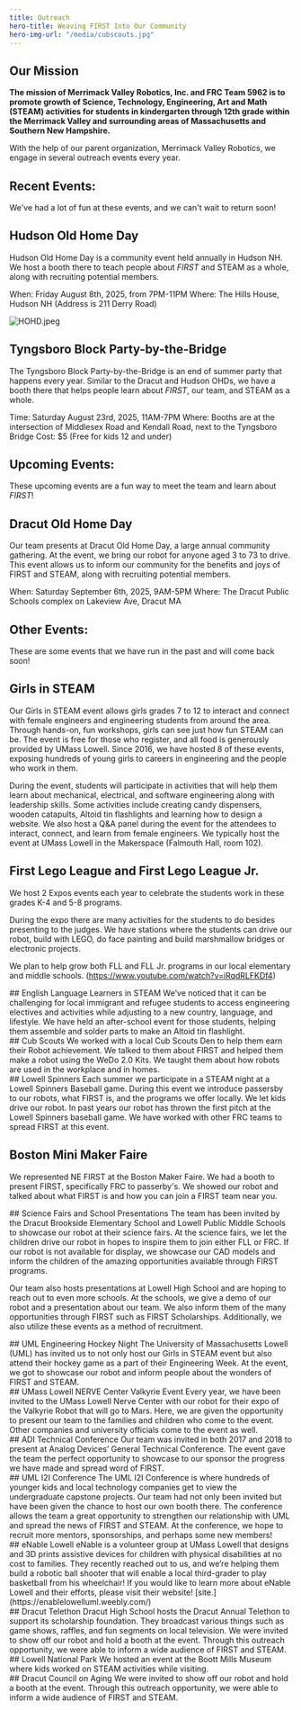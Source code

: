 ```yaml
---
title: Outreach
hero-title: Weaving FIRST Into Our Community
hero-img-url: "/media/cubscouts.jpg"
---
```


## Our Mission
**The mission of Merrimack Valley Robotics, Inc. and FRC Team 5962 is to promote growth of Science, Technology, Engineering, Art and Math (STEAM) activities for students in kindergarten through 12th grade within the Merrimack Valley and surrounding areas of Massachusetts and Southern New Hampshire.**

With the help of our parent organization, Merrimack Valley Robotics, we engage in several outreach events every year. 

<div class="divider"></div>

## Recent Events:
We've had a lot of fun at these events, and we can't wait to return soon!

<div class="divider"></div>

## Hudson Old Home Day
Hudson Old Home Day is a community event held annually in Hudson NH. We host a booth there to teach people about *FIRST* and STEAM as a whole, along with recruiting potential members. 

When: Friday August 8th, 2025, from 7PM-11PM
Where: The Hills House, Hudson NH (Address is 211 Derry Road)

![HOHD.jpeg](/uploads/IMG_0534.jpeg)

<div class="divider"></div>

## Tyngsboro Block Party-by-the-Bridge
The Tyngsboro Block Party-by-the-Bridge is an end of summer party that happens every year. Similar to the Dracut and Hudson OHDs, we have a booth there that helps people learn about *FIRST*, our team, and STEAM as a whole. 

Time: Saturday August 23rd, 2025, 11AM-7PM
Where: Booths are at the intersection of Middlesex Road and Kendall Road, next to the Tyngsboro Bridge
Cost: $5 (Free for kids 12 and under)

<div class="divider"></div>

## Upcoming Events:
These upcoming events are a fun way to meet the team and learn about *FIRST*!

<div class="divider"></div>

## Dracut Old Home Day
Our team presents at Dracut Old Home Day, a large annual community gathering. At the event, we bring our robot for anyone aged 3 to 73 to drive. This event allows us to inform our community for the benefits and joys of FIRST and
STEAM, along with recruiting potential members.

When: Saturday September 6th, 2025, 9AM-5PM
Where: The Dracut Public Schools complex on Lakeview Ave, Dracut MA

<div class="divider"></div>

## Other Events:
These are some events that we have run in the past and will come back soon!

<div class="divider"></div>

## Girls in STEAM
Our Girls in STEAM event allows girls grades 7 to 12 to interact and connect with female engineers and engineering students from around the area. Through hands-on, fun workshops, girls can see just how fun STEAM can be. The event is free for those who register, and all food is generously provided by UMass Lowell. Since 2016, we have hosted 8 of these events, exposing hundreds of young girls to careers in engineering and the people who work in them.

During the event, students will participate in activities that will help them learn about mechanical, electrical, and software engineering along with leadership skills. Some activities include creating candy dispensers, wooden catapults, Altoid tin flashlights and learning how to design a website. We also host a Q&A panel during the event for the attendees to interact, connect, and learn from female engineers. We typically host the event at UMass Lowell in the Makerspace (Falmouth Hall, room 102).

<div class="divider"></div>

## First Lego League and First Lego League Jr.
We host 2 Expos events each year to celebrate the students work in these grades K-4 and 5-8 programs. 

During the expo there are many activities for the students to do besides presenting to the judges. We have stations where the students can drive our robot, build with LEGO, do face painting and build marshmallow bridges or electronic projects.

We plan to help grow both FLL and FLL Jr. programs in our local elementary and middle schools.
(https://www.youtube.com/watch?v=iRqdRLFKDf4)

<div class="divider"></div>
## English Language Learners in STEAM
We’ve noticed that it can be challenging for local immigrant and refugee students to access engineering electives and activities while adjusting to a new country, language, and lifestyle. We have held an after-school event for those students, helping them assemble and solder parts to make an Altoid tin flashlight.
<div class="divider"></div>
## Cub Scouts
We worked with a local Cub Scouts Den to help them earn their Robot achievement. We talked to them about FIRST and helped them make a robot using the WeDo 2.0 Kits. We taught them about how robots are used in the workplace and in homes. 
<div class="divider"></div>
## Lowell Spinners
Each summer we participate in a STEAM night at a Lowell Spinners Baseball game. During this event we introduce passersby to our robots, what FIRST is, and the programs we offer locally. We let kids drive our robot. In past years our robot has thrown the first pitch at the Lowell Spinners baseball game. We have worked with other FRC teams to spread FIRST at this event.
<div class="divider"></div>

## Boston Mini Maker Faire
We represented NE FIRST at the Boston Maker Faire. We had a booth to present FIRST, specifically FRC to passerby's. We showed our robot and talked about what FIRST is and how you can join a FIRST team near you.
<div class="divider"></div>
## Science Fairs and School Presentations 
The team has been invited by the Dracut Brookside Elementary School and Lowell Public Middle Schools to showcase our robot at their science fairs. At the science fairs, we let the children drive our robot in hopes to inspire them to join either FLL or FRC. If our robot is not available for display, we showcase our CAD models and inform the children of the amazing opportunities available through FIRST programs. 

Our team also hosts presentations at Lowell High School and are hoping to reach out to even more schools. At the schools, we give a demo of our robot and a presentation about our team. We also inform them of the many opportunities through FIRST such as FIRST Scholarships. Additionally, we also utilize these events as a method of recruitment.
<div class="divider"></div>
## UML Engineering Hockey Night
The University of Massachusetts Lowell (UML) has invited us to not only host our Girls in STEAM event but also attend their hockey game as a part of their Engineering Week. At the event, we got to showcase our robot and inform people about the wonders of FIRST and STEAM.
<div class="divider"></div>
## UMass Lowell NERVE Center Valkyrie Event
Every year, we have been invited to the UMass Lowell Nerve Center with our robot for their expo of the Valkyrie Robot that will go to Mars. Here, we are given the opportunity to present our team to the families and children who come to the event. Other companies and university officials come to the event as well.
<div class="divider"></div>
## ADI Technical Conference
Our team was invited in both 2017 and 2018 to present at Analog Devices’ General Technical Conference. The event gave the team the perfect opportunity to showcase to our sponsor the progress we have made and spread word of FIRST.
<div class="divider"></div>
## UML I2I Conference
The UML I2I Conference is where hundreds of younger kids and local technology companies get to view the undergraduate capstone projects. Our team had not only been invited but have been given the chance to host our own booth there. The conference allows the team a great opportunity to strengthen our relationship with UML and spread the news of FIRST and STEAM. At the conference, we hope to recruit more mentors, sponsorships, and perhaps some new members!
<div class="divider"></div>
## eNable Lowell
eNable is a volunteer group at UMass Lowell that designs and 3D prints assistive devices for children with physical disabilities at no cost to families. They recently reached out to us, and we’re helping them build a robotic ball shooter that will enable a local third-grader to play basketball from his wheelchair! If you would like to learn more about eNable Lowell and their efforts, please visit their website! [site.](https://enablelowelluml.weebly.com/)  
<div class="divider"></div>
## Dracut Telethon
Dracut High School hosts the Dracut Annual Telethon to support its scholarship foundation. They broadcast various things such as game shows, raffles, and fun segments on local television. We were invited to show off our robot and hold a booth at the event. Through this outreach opportunity, we were able to inform a wide audience of FIRST and STEAM.
<div class="divider"></div>
## Lowell National Park
We hosted an event at the Boott Mills Museum where kids worked on STEAM activities while visiting.
<div class="divider"></div>
## Dracut Council on Aging
We were invited to show off our robot and hold a booth at the event. Through this outreach opportunity, we were able to inform a wide audience of FIRST and STEAM.